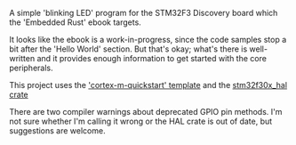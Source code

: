 A simple 'blinking LED' program for the STM32F3 Discovery board which the 'Embedded Rust' ebook targets.

It looks like the ebook is a work-in-progress, since the code samples stop a bit after the 'Hello World' section. But that's okay; what's there is well-written and it provides enough information to get started with the core peripherals.

This project uses the ['cortex-m-quickstart' template](https://github.com/rust-embedded/cortex-m-quickstart) and the [stm32f30x\_hal crate](https://crates.io/crates/stm32f30x-hal)

There are two compiler warnings about deprecated GPIO pin methods. I'm not sure whether I'm calling it wrong or the HAL crate is out of date, but suggestions are welcome.
